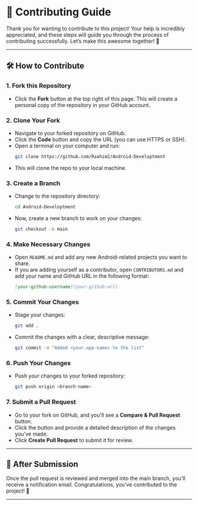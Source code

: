 # 🌟 Contributing Guide

Thank you for wanting to contribute to this project! Your help is incredibly appreciated, and these steps will guide you through the process of contributing successfully. Let’s make this awesome together! 🚀

---

## 🛠 How to Contribute

### 1. **Fork this Repository**
   - Click the **Fork** button at the top right of this page. This will create a personal copy of the repository in your GitHub account.

### 2. **Clone Your Fork**
   - Navigate to your forked repository on GitHub.
   - Click the **Code** button and copy the URL (you can use HTTPS or SSH).
   - Open a terminal on your computer and run:
     ```bash
     git clone https://github.com/Raahim2/Android-Developtment
     ```
   - This will clone the repo to your local machine.

### 3. **Create a Branch**
   - Change to the repository directory:
     ```bash
     cd Android-Developtment
     ```
   - Now, create a new branch to work on your changes:
     ```bash
     git checkout -b main
     ```

### 4. **Make Necessary Changes**
   - Open `README.md` and add any new Android-related projects you want to share.
   - If you are adding yourself as a contributor, open `CONTRIBUTORS.md` and add your name and GitHub URL in the following format:
     ```markdown
     [your-github-username](your-github-url)
     ```

### 5. **Commit Your Changes**
   - Stage your changes:
     ```bash
     git add .
     ```
   - Commit the changes with a clear, descriptive message:
     ```bash
     git commit -m "Added <your-app-name> to the list"
     ```

### 6. **Push Your Changes**
   - Push your changes to your forked repository:
     ```bash
     git push origin <branch-name>
     ```

### 7. **Submit a Pull Request**
   - Go to your fork on GitHub, and you'll see a **Compare & Pull Request** button.
   - Click the button and provide a detailed description of the changes you've made.
   - Click **Create Pull Request** to submit it for review.

---

## 🎉 After Submission

Once the pull request is reviewed and merged into the main branch, you’ll receive a notification email. Congratulations, you’ve contributed to the project! 🎊

---

